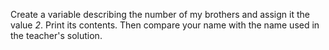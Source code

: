 
Create a variable describing the number of my brothers and assign it the value *2*. Print its contents. Then compare your name with the name used in the teacher's solution.
